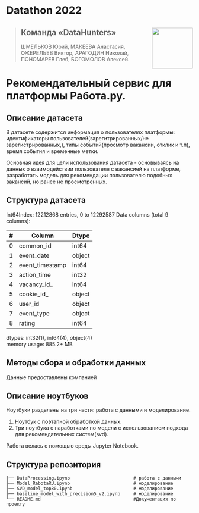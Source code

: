 # Datathon 2022 

><img align="right" width="110" height="110" src="https://user-images.githubusercontent.com/78375128/209393192-0b0016f6-a7ba-497d-a1e5-14df769c4816.png">
>
>## Команда «DataHunters»
>
>ШМЕЛЬКОВ Юрий, МАКЕЕВА Анастасия, ОЖЕРЕЛЬЕВ Виктор, АРАГОДИН Николай, ПОНОМАРЕВ Глеб, БОГОМОЛОВ Алексей.

# Рекомендательный сервис для платформы Работа.ру.

## Описание датасета

В датасете содержится информация о пользователях платформы: идентификаторы пользователей(зарегитрированных/не зарегистрированных,), типы событий(просмотр вакансии, отклик и т.п), время события и временные метки.

Основная идея для цели использования датасета - основываясь на данных о взаимодействии пользователя с вакансией на платформе, разработать модель для рекомендации пользователю подобных вакансий, но ранее не просмотренных. 

## Структура датасета

Int64Index: 12212868 entries, 0 to 12292587
Data columns (total 9 columns):

| # | Column | Dtype |
|------|------|------|
| 0  | common_id       | int64   |
| 1  | event_date      | object  |
| 2  | event_timestamp | int64   |
| 3  | action_time     | int32   |
| 4  | vacancy_id_     | int64   |
| 5  | cookie_id_      | object  |
| 6  | user_id         | object |
| 7  | event_type      | object |
| 8  | rating          | int64   |
dtypes: int32(1), int64(4), object(4)\
memory usage: 885.2+ MB

## Методы сбора и обработки данных
Данные предоставлены компанией

## Описание ноутбуков

Ноутбуки разделены на три части: работа с данными и моделирование.

1. Ноутбук с поэтапной обработкой данных.
2. Три ноутбука с наработками по модели с использованием подхода для рекомендательных систем(svd).

Работа велась с помощью среды Jupyter Notebook.

## Структура репозитория

    ├── DataProcessing.ipynb                        # работа с данными
    ├── Model_RabotaRU.ipynb                        # моделирование
    ├── SVD_model_top80.ipynb                       # моделирование
    ├── baseline_model_with_precision5_v2.ipynb     # моделирование
    └── README.md                                   #Документация по проекту